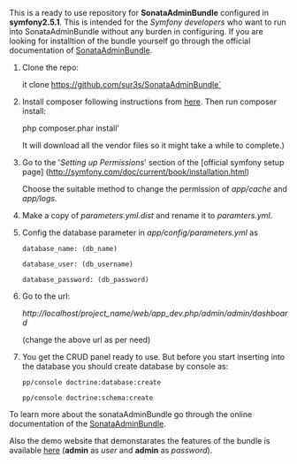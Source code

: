 This is a ready to use repository for **SonataAdminBundle** configured in **symfony2.5.1**. This is intended for the *Symfony developers* who want to run into SonataAdminBundle without any burden in configuring. If you are looking for installtion of the bundle yourself go through the official documentation of [SonataAdminBundle](https://github.com/sonata-project/SonataAdminBundle).

1. Clone the repo:

	it clone https://github.com/sur3s/SonataAdminBundle`

2. Install composer following instructions from [here](http://getcomposer.org/). Then run composer install:
	
	php composer.phar install'

	It will download all the vendor files so it might take a while to complete.)

3. Go to the '*Setting up Permissions*' section of the [official symfony setup page] (http://symfony.com/doc/current/book/installation.html)


	Choose the suitable method to change the permission of *app/cache* and *app/logs*.

4. Make a copy of *parameters.yml.dist* and rename it to *paramters.yml*.

5. Config the database parameter in *app/config/parameters.yml* as

	`database_name: (db_name)`

	`database_user: (db_username)`
    
	`database_password: (db_password)`

6. Go to the url: 
	
	*http://localhost/project_name/web/app_dev.php/admin/admin/dashboard*

	(change the above url as per need)

7. You get the CRUD panel ready to use. But before you start inserting into the database you should create database by console as:

	`pp/console doctrine:database:create`

	`pp/console doctrine:schema:create`

To learn more about the sonataAdminBundle go through the online documentation of the [SonataAdminBundle](http://sonata-project.org/bundles/admin).

Also the demo website that demonstarates the features of the bundle is available [here](http://demo.sonata-project.org/admin/dashboard)
	(**admin** as *user* and **admin** as *password*).
